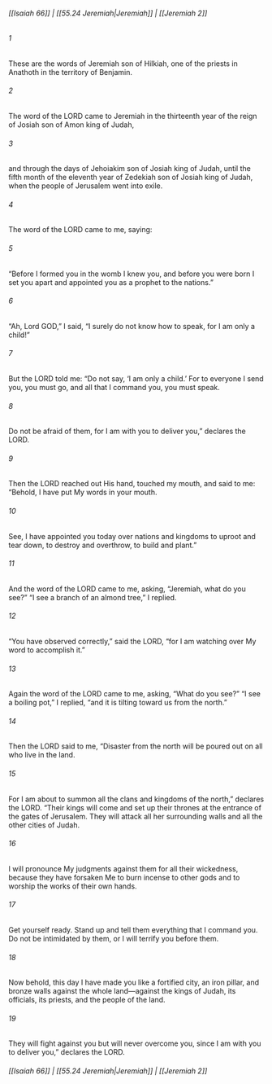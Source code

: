 
###### [[Isaiah 66]] | [[55.24 Jeremiah|Jeremiah]] | [[Jeremiah 2]]

###### 1
These are the words of Jeremiah son of Hilkiah, one of the priests in Anathoth in the territory of Benjamin.
###### 2
The word of the LORD came to Jeremiah in the thirteenth year of the reign of Josiah son of Amon king of Judah,
###### 3
and through the days of Jehoiakim son of Josiah king of Judah, until the fifth month of the eleventh year of Zedekiah son of Josiah king of Judah, when the people of Jerusalem went into exile.
###### 4
The word of the LORD came to me, saying:
###### 5
“Before I formed you in the womb I knew you, and before you were born I set you apart and appointed you as a prophet to the nations.”
###### 6
“Ah, Lord GOD,” I said, “I surely do not know how to speak, for I am only a child!”
###### 7
But the LORD told me: “Do not say, ‘I am only a child.’ For to everyone I send you, you must go, and all that I command you, you must speak.
###### 8
Do not be afraid of them, for I am with you to deliver you,” declares the LORD.
###### 9
Then the LORD reached out His hand, touched my mouth, and said to me: “Behold, I have put My words in your mouth.
###### 10
See, I have appointed you today over nations and kingdoms to uproot and tear down, to destroy and overthrow, to build and plant.”
###### 11
And the word of the LORD came to me, asking, “Jeremiah, what do you see?” “I see a branch of an almond tree,” I replied.
###### 12
“You have observed correctly,” said the LORD, “for I am watching over My word to accomplish it.”
###### 13
Again the word of the LORD came to me, asking, “What do you see?” “I see a boiling pot,” I replied, “and it is tilting toward us from the north.”
###### 14
Then the LORD said to me, “Disaster from the north will be poured out on all who live in the land.
###### 15
For I am about to summon all the clans and kingdoms of the north,” declares the LORD. “Their kings will come and set up their thrones at the entrance of the gates of Jerusalem. They will attack all her surrounding walls and all the other cities of Judah.
###### 16
I will pronounce My judgments against them for all their wickedness, because they have forsaken Me to burn incense to other gods and to worship the works of their own hands.
###### 17
Get yourself ready. Stand up and tell them everything that I command you. Do not be intimidated by them, or I will terrify you before them.
###### 18
Now behold, this day I have made you like a fortified city, an iron pillar, and bronze walls against the whole land—against the kings of Judah, its officials, its priests, and the people of the land.
###### 19
They will fight against you but will never overcome you, since I am with you to deliver you,” declares the LORD.

###### [[Isaiah 66]] | [[55.24 Jeremiah|Jeremiah]] | [[Jeremiah 2]]
